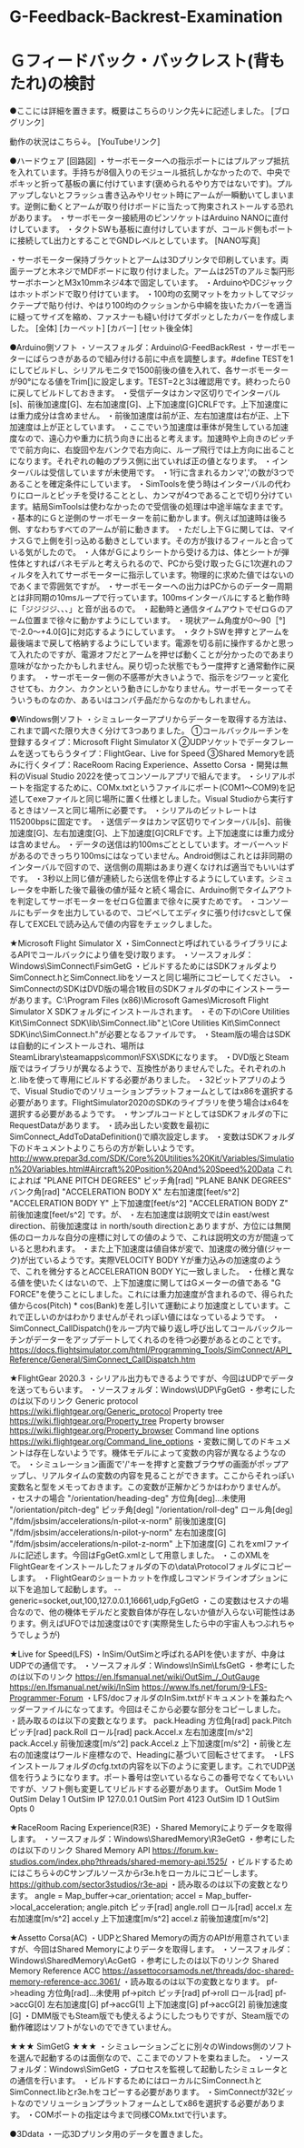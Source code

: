 # G-Feedback-Backrest-Examination
# Ｇフィードバック・バックレスト(背もたれ)の検討

●ここには詳細を置きます。概要はこちらのリンク先↓に記述しました。
[ブログリンク]

動作の状況はこちら↓。
[YouTubeリンク]

●ハードウェア
[回路図]
・サーボモーターへの指示ポートにはプルアップ抵抗を入れています。手持ちが8個入りのモジュール抵抗しかなかったので、中央でポキッと折って基板の裏に付けています(褒められるやり方ではないです)。プルアップしないとフラッシュ書き込みやリセット時にアームが一瞬動いてしまいます。逆側に動くとアームが取り付けボードに当たって拘束されストールする恐れがあります。
・サーボモーター接続用のピンソケットはArduino NANOに直付けしています。
・タクトSWも基板に直付けしていますが、コールド側もポートに接続してL出力とすることでGNDレベルとしています。
[NANO写真]

・サーボモーター保持ブラケットとアームは3Dプリンタで印刷しています。両面テープと木ネジでMDFボードに取り付けました。アームは25Tのアルミ製円形サーボホーンとM3x10mmネジ4本で固定しています。
・ArduinoやDCジャックはホットボンドで取り付けています。
・100均の玄関マットをカットしてマジックテープで貼り付け、やはり100均のクッションから中綿を抜いたカバーを適当に縫ってサイズを縮め、ファスナーも縫い付けてダボッとしたカバーを作成しました。
[全体]
[カーペット]
[カバー]
[セット後全体]

●Arduino側ソフト
・ソースフォルダ：Arduino\G-FeedBackRest
・サーボモーターにばらつきがあるので組み付ける前に中点を調整します。#define TESTを1にしてビルドし、シリアルモニタで1500前後の値を入れて、各サーボモーターが90°になる値をTrim[]に設定します。TEST=2と3は確認用です。終わったら0に戻してビルドしておきます。
・受信データはカンマ区切りでインターバル[s]、前後加速度[G]、左右加速度[G]、上下加速度[G]CRLFです。上下加速度には重力成分は含めません。
・前後加速度は前が正、左右加速度は右が正、上下加速度は上が正としています。
・ここでいう加速度は車体が発生している加速度なので、遠心力や重力に抗う向きに出ると考えます。加速時や上向きのピッチでで前方向に、右旋回や左バンクで右方向に、ループ飛行では上方向に出ることになります。それぞれの軸のプラス側に出ていれば正の値となります。
・インターバルは受信していますが未使用です。
・1行に含まれるカンマ','の数が3つであることを確定条件にしています。
・SimToolsを使う時はインターバルの代わりにロールとピッチを受けることとし、カンマが4つであることで切り分けています。結局SimToolsは使わなかったので受信後の処理は中途半端なままです。
・基本的にＧと逆側のサーボモーターを前に動かします。例えば加速時は後ろ側、すなわちすべてのアームが前に動きます。
・ただし上下Ｇに関しては、マイナスＧで上側を引っ込める動きとしています。その方が抜けるフィールと合っている気がしたので。
・人体がＧによりシートから受ける力は、体とシートが弾性体とすればバネモデルと考えられるので、PCから受け取ったＧに1次遅れのフィルタを入れてサーボモーターに指示しています。物理的に求めた値ではないのであくまで雰囲気ですが。
・サーボモーターへの出力はPCからのデーター周期とは非同期の10msループで行っています。100msインターバルにすると動作時に「ジジジジ、、、」と音が出るので。
・起動時と通信タイムアウトでゼロＧのアーム位置まで徐々に動かすようにしています。
・現状アーム角度が0～90［°]で-2.0～+4.0[G]に対応するようにしています。
・タクトSWを押すとアームを最後端まで戻して格納するようにしています。電源を切る前に操作するかと思って入れたのですが、電源オフだとアームを押せば動くことが分かったのであまり意味がなかったかもしれません。戻り切った状態でもう一度押すと通常動作に戻ります。
・サーボモーター側の不感帯が大きいようで、指示をジワーッと変化させても、カクン、カクンという動きにしかなりません。サーボモーターってそういうものなのか、あるいはコンパチ品だからなのかもしれません。

●Windows側ソフト
・シミュレーターアプリからデーターを取得する方法は、これまで調べた限り大きく分けて3つありました。
①コールバックルーチンを登録するタイプ：Microsoft Flight Simulator X
②UDPソケットでデータフレームを送ってもらうタイプ：FlightGear、Live for Speed
③Shared Memoryを読みに行くタイプ：RaceRoom Racing Experience、Assetto Corsa
・開発は無料のVisual Studio 2022を使ってコンソールアプリで組んでます。
・シリアルポートを指定するために、COMx.txtというファイルにポート(COM1～COM9)を記述してexeファイルと同じ場所に置く仕様としました。Visual Studioから実行するときはソースと同じ場所に必要です。
・シリアルのビットレートは115200bpsに固定です。
・送信データはカンマ区切りでインターバル[s]、前後加速度[G]、左右加速度[G]、上下加速度[G]CRLFです。上下加速度には重力成分は含めません。
・データの送信は約100msごととしています。オーバーヘッドがあるのできっちり100msにはなっていません。Android側はこれとは非同期のインターバルで回すので、送信側の周期はあまり遅くなければ適当でもいいはずです。
・3秒以上同じ値が連続したら送信を停止するようにしています。シミュレータを中断した後で最後の値が延々と続く場合に、Arduino側でタイムアウトを判定してサーボモーターをゼロＧ位置まで徐々に戻すためです。
・コンソールにもデータを出力しているので、コピペしてエディタに張り付けcsvとして保存してEXCELで読み込んで値の内容をチェックしました。

★Microsoft Flight Simulator X
・SimConnectと呼ばれているライブラリによるAPIでコールバックにより値を受け取ります。
・ソースフォルダ：Windows\SimConnect\FsimGetG
・ビルドするためにはSDKフォルダよりSimConnect.hとSimConnect.libをソースと同じ場所にコピーしてください。
・SimConnectのSDKはDVD版の場合1枚目のSDKフォルダの中にインストーラーがあります。C:\Program Files (x86)\Microsoft Games\Microsoft Flight Simulator X SDKフォルダにインストールされます。
・その下の\Core Utilities Kit\SimConnect SDK\lib\SimConnect.lib"と\Core Utilities Kit\SimConnect SDK\inc\SimConnect.h"が必要となるファイルです。
・Steam版の場合はSDKは自動的にインストールされ、場所はSteamLibrary\steamapps\common\FSX\SDKになります。
・DVD版とSteam版ではライブラリが異なるようで、互換性がありませんでした。それぞれの.hと.libを使って専用にビルドする必要がありました。
・32ビットアプリのようで、Visual Studioでのソリューションプラットフォームとしてはx86を選択する必要があります。FlightSimulator2020のSDKのライブラリを使う場合はx64を選択する必要があるようです。
・サンプルコードとしてはSDKフォルダの下にRequestDataがあります。
・読み出したい変数を最初にSimConnect_AddToDataDefinition()で順次設定します。
・変数はSDKフォルダ下のドキュメントよりこちらの方が新しいようです。
http://www.prepar3d.com/SDK/Core%20Utilities%20Kit/Variables/Simulation%20Variables.html#Aircraft%20Position%20And%20Speed%20Data
これによれば
"PLANE PITCH DEGREES"   ピッチ角[rad]
"PLANE BANK DEGREES"    バンク角[rad]
"ACCELERATION BODY X"   左右加速度[feet/s^2]
"ACCELERATION BODY Y"   上下加速度[feet/s^2]
"ACCELERATION BODY Z"   前後加速度[feet/s^2]
です。が、
・左右加速度は説明文ではin east/west direction、前後加速度は in north/south directionとありますが、方位には無関係のローカルな自分の座標に対しての値のようで、これは説明文の方が間違っていると思われます。
・また上下加速度は値自体が変で、加速度の微分値(ジャーク)が出ているようです。実際VELOCITY BODY Yが重力込みの加速度のようで、これを微分するとACCELERATION BODY Yに一致しました。
・仕様と異なる値を使いたくはないので、上下加速度に関してはGメーターの値である
"G FORCE"を使うことにしました。これには重力加速度が含まれるので、得られた値からcos(Pitch) * cos(Bank)を差し引いて運動により加速度としています。これで正しいのかはわかりませんがそれっぽい値にはなっているようです。
・SimConnect_CallDispatch()をループ内で繰り返し呼び出してコールバックルーチンがデーターをアップデートしてくれるのを待つ必要があるとのことです。
https://docs.flightsimulator.com/html/Programming_Tools/SimConnect/API_Reference/General/SimConnect_CallDispatch.htm

★FlightGear 2020.3
・シリアル出力もできるようですが、今回はUDPでデータを送ってもらいます。
・ソースフォルダ：Windows\UDP\FgGetG
・参考にしたのは以下のリンク
Generic protocol
https://wiki.flightgear.org/Generic_protocol
Property tree
https://wiki.flightgear.org/Property_tree
Property browser
https://wiki.flightgear.org/Property_browser
Command line options
https://wiki.flightgear.org/Command_line_options
・変数に関してのドキュメントは存在しないようです。機体モデルによって変数の内容が異なるようなので。
・シミュレーション画面で'/'キーを押すと変数ブラウザの画面がポップアップし、リアルタイムの変数の内容を見ることができます。ここからそれっぽい変数名と型をメモっておきます。この変数が正解かどうかはわかりませんが。
・セスナの場合
"/orientation/heading-deg"                  方位角[deg]...未使用
"/orientation/pitch-deg"                    ピッチ角[deg]
"/orientation/roll-deg"                     ロール角[deg]
"/fdm/jsbsim/accelerations/n-pilot-x-norm"  前後加速度[G]
"/fdm/jsbsim/accelerations/n-pilot-y-norm"  左右加速度[G]
"/fdm/jsbsim/accelerations/n-pilot-z-norm"  上下加速度[G]
これをxmlファイルに記述します。今回はFgGetG.xmlとして用意しました。
・このXMLをFlightGearをインストールしたフォルダの下の\data\Protocolフォルダにコピーします。
・FlightGearのショートカットを作成しコマンドラインオプションに以下を追加して起動します。
--generic=socket,out,100,127.0.0.1,16661,udp,FgGetG
・この変数はセスナの場合なので、他の機体モデルだと変数自体が存在しないか値が入らない可能性はあります。例えばUFOでは加速度は0です(実際発生したら中の宇宙人もつぶれちゃうでしょうが)

★Live for Speed(LFS)
・InSim/OutSimと呼ばれるAPIを使いますが、中身はUDPでの通信です。
・ソースフォルダ：Windows\InSim\LfsGetG
・参考にしたのは以下のリンク
https://en.lfsmanual.net/wiki/OutSim_/_OutGauge
https://en.lfsmanual.net/wiki/InSim
https://www.lfs.net/forum/9-LFS-Programmer-Forum
・LFS/docフォルダのInSim.txtがドキュメントを兼ねたヘッダーファイルになってます。今回はそこから必要な部分をコピーしました。
・読み取るのは以下の変数となります。
pack.Heading        方位角[rad]
pack.Pitch          ピッチ[rad]
pack.Roll           ロール[rad]
pack.Accel.x        左右加速度[m/s^2]
pack.Accel.y        前後加速度[m/s^2]
pack.Accel.z        上下加速度[m/s^2]
・前後と左右の加速度はワールド座標なので、Headingに基づいて回転させてます。
・LFSインストールフォルダのcfg.txtの内容を以下のように変更します。これでUDP送信を行うようになります。ポート番号は空いているならこの番号でなくてもいいですが、ソフト側も変更してリビルドする必要があります。
    OutSim Mode 1
    OutSim Delay 1
    OutSim IP 127.0.0.1
    OutSim Port 4123
    OutSim ID 1
    OutSim Opts 0

★RaceRoom Racing Experience(R3E)
・Shared Memoryによりデータを取得します。
・ソースフォルダ：Windows\SharedMemory\R3eGetG
・参考にしたのは以下のリンク
Shared Memory API
https://forum.kw-studios.com/index.php?threads/shared-memory-api.1525/
・ビルドするためにはこちら↓のCサンプルソースからr3e.hをローカルにコピーします。
https://github.com/sector3studios/r3e-api
・読み取るのは以下の変数となります。
angle = Map_buffer->car_orientation;
accel = Map_buffer->local_acceleration;
angle.pitch     ピッチ[rad]
angle.roll      ロール[rad]
accel.x         左右加速度[m/s^2]
accel.y         上下加速度[m/s^2]
accel.z         前後加速度[m/s^2]

★Assetto Corsa(AC)
・UDPとShared Memoryの両方のAPIが用意されていますが、今回はShared Memoryによりデータを取得します。
・ソースフォルダ：Windows\SharedMemory\AcGetG
・参考にしたのは以下のリンク
Shared Memory Reference ACC
https://assettocorsamods.net/threads/doc-shared-memory-reference-acc.3061/
・読み取るのは以下の変数となります。
pf->heading     方位角[rad]...未使用
pf->pitch       ピッチ[rad]
pf->roll        ロール[rad]
pf->accG[0]     左右加速度[G]
pf->accG[1]     上下加速度[G]
pf->accG[2]     前後加速度[G]
・DMM版でもSteam版でも使えるようにしたつもりですが、Steam版での動作確認はソフトがないのでできていません。

★★★ SimGetG ★★★
・シミュレーションごとに別々のWindows側のソフトを選んで起動するのは面倒なので、ここまでのソフトを束ねました。
・ソースフォルダ：Windows\SimGetG
・プロセスを監視して起動したシミュレータとの通信を行います。
・ビルドするためにはローカルにSimConnect.hとSimConnect.libとr3e.hをコピーする必要があります。
・SimConnectが32ビットなのでソリューションプラットフォームとしてx86を選択する必要があります。
・COMポートの指定は今まで同様COMx.txtで行います。

●3Ddata
・一応3Dプリンタ用のデータを置きました。

